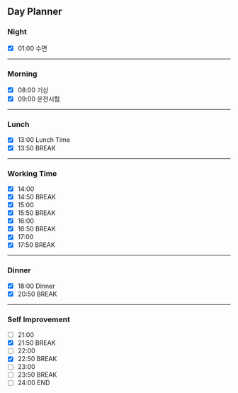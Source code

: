 ## Day Planner

### Night
- [x] 01:00 수면
---
### Morning
- [x] 08:00 기상
- [x] 09:00 운전시험
---
### Lunch
- [x] 13:00 Lunch Time
- [x] 13:50 BREAK
---
### Working Time
- [x] 14:00 
- [x] 14:50 BREAK
- [x] 15:00 
- [x] 15:50 BREAK
- [x] 16:00 
- [x] 16:50 BREAK
- [x] 17:00 
- [x] 17:50 BREAK
---
### Dinner
- [x] 18:00 Dinner
- [x] 20:50 BREAK
---
### Self Improvement
- [ ] 21:00
- [x] 21:50 BREAK
- [ ] 22:00
- [x] 22:50 BREAK
- [ ] 23:00
- [ ] 23:50 BREAK
- [ ] 24:00 END